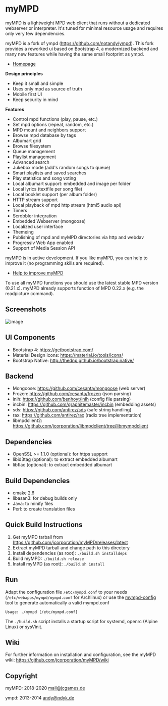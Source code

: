 myMPD
=====

myMPD is a lightweight MPD web client that runs without a dedicated webserver or interpreter. 
It's tuned for minimal resource usage and requires only very few dependencies.

myMPD is a fork of ympd (https://github.com/notandy/ympd).
This fork provides a reworked ui based on Bootstrap 4, a modernized backend and many new features while having the same small footprint as ympd.

- <a href="https://jcorporation.github.io/myMPD/">Homepage</a>

**Design principles**
 - Keep it small and simple
 - Uses only mpd as source of truth
 - Mobile first UI
 - Keep security in mind

**Features**
 - Control mpd functions (play, pause, etc.)
 - Set mpd options (repeat, random, etc.)
 - MPD mount and neighbors support
 - Browse mpd database by tags
 - Albumart grid
 - Browse filesystem
 - Queue management
 - Playlist management
 - Advanced search
 - Jukebox mode (add's random songs to queue)
 - Smart playlists and saved searches
 - Play statistics and song voting
 - Local albumart support: embedded and image per folder
 - Local lyrics (textfile per song file)
 - Local booklet support (per album folder)
 - HTTP stream support
 - Local playback of mpd http stream (html5 audio api)
 - Timers
 - Scrobbler integration
 - Embedded Webserver (mongoose)
 - Localized user interface
 - Themeing
 - Publishing of mpd and myMPD directories via http and webdav
 - Progressiv Web App enabled
 - Support of Media Session API

myMPD is in active development. If you like myMPD, you can help to improve it (no programming skills are required).
  - <a href="https://github.com/jcorporation/myMPD/issues/167">Help to improve myMPD</a>

To use all myMPD functions you should use the latest stable MPD version (0.21.x). myMPD already supports function of MPD 0.22.x (e.g. the readpicture command).

Screenshots
-----------

![image](https://jcorporation.github.io/myMPD/assets/myMDPv6.0.0.gif)

UI Components
-------------
 - Bootstrap 4: https://getbootstrap.com/
 - Material Design Icons: https://material.io/tools/icons/
 - Bootstrap Native: http://thednp.github.io/bootstrap.native/

Backend
-------
 - Mongoose: https://github.com/cesanta/mongoose (web server)
 - Frozen: https://github.com/cesanta/frozen (json parsing)
 - inih: https://github.com/benhoyt/inih (config file parsing)
 - incbin: https://github.com/graphitemaster/incbin (embedding assets)
 - sds: https://github.com/antirez/sds (safe string handling)
 - rax: https://github.com/antirez/rax (radix tree implementation)
 - libmpdclient2: https://github.com/jcorporation/libmpdclient/tree/libmympdclient

Dependencies
------------
 - OpenSSL >= 1.1.0 (optional): for https support
 - libid3tag (optional): to extract embedded albumart
 - libflac (optional): to extract embedded albumart

Build Dependencies
------------------
 - cmake 2.6
 - libasan3: for debug builds only
 - Java: to minify files
 - Perl: to create translation files

Quick Build Instructions
-----------------------
1. Get myMPD tarball from https://github.com/jcorporation/myMPD/releases/latest
2. Extract myMPD tarball and change path to this directory
3. Install dependencies (as root): ``./build.sh installdeps``
4. Build myMPD: ``./build.sh release``
5. Install myMPD (as root): ``./build.sh install``

Run
---
Adapt the configuration file ``/etc/mympd.conf`` to your needs (``/etc/webapps/mympd/mympd.conf`` for Archlinux) or use the <a href="https://github.com/jcorporation/myMPD/wiki/mympd-config">mympd-config</a> tool to generate automatically a valid mympd.conf

``
Usage: ./mympd [/etc/mympd.conf]
``

The ``./build.sh`` script installs a startup script for systemd, openrc (Alpine Linux) or sysVinit.


Wiki
----
For further information on installation and configuration, see the myMPD wiki: https://github.com/jcorporation/myMPD/wiki

Copyright
---------

myMPD: 2018-2020 <mail@jcgames.de>

ympd: 2013-2014 <andy@ndyk.de>
